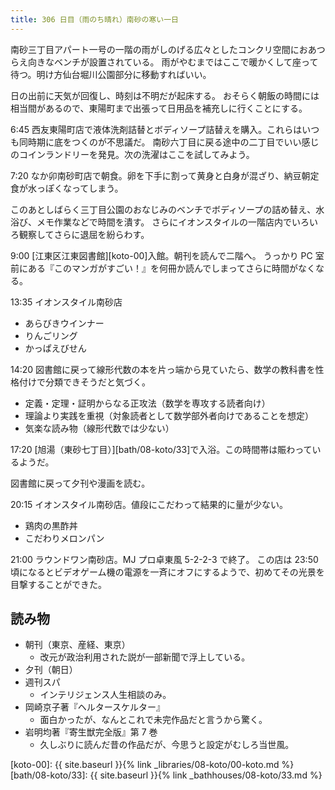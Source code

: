 ```yaml
---
title: 306 日目（雨のち晴れ）南砂の寒い一日
---
```


南砂三丁目アパート一号の一階の雨がしのげる広々としたコンクリ空間におあつらえ向きなベンチが設置されている。
雨がやむまではここで暖かくして座って待つ。明け方仙台堀川公園部分に移動すればいい。

日の出前に天気が回復し、時刻は不明だが起床する。
おそらく朝飯の時間には相当間があるので、東陽町まで出張って日用品を補充しに行くことにする。

6:45 西友東陽町店で液体洗剤詰替とボディソープ詰替えを購入。これらはいつも同時期に底をつくのが不思議だ。
南砂六丁目に戻る途中の二丁目でいい感じのコインランドリーを発見。次の洗濯はここを試してみよう。

7:20 なか卯南砂町店で朝食。卵を下手に割って黄身と白身が混ざり、納豆朝定食が水っぽくなってしまう。

このあとしばらく三丁目公園のおなじみのベンチでボディソープの詰め替え、水浴び、メモ作業などで時間を潰す。
さらにイオンスタイルの一階店内でいろいろ観察してさらに退屈を紛らわす。

9:00 [江東区江東図書館][koto-00]入館。朝刊を読んで二階へ。
うっかり PC 室前にある『このマンガがすごい！』を何冊か読んでしまってさらに時間がなくなる。

13:35 イオンスタイル南砂店

* あらびきウインナー
* りんごリング
* かっぱえびせん

14:20 図書館に戻って線形代数の本を片っ端から見ていたら、数学の教科書を性格付けで分類できそうだと気づく。

* 定義・定理・証明からなる正攻法（数学を専攻する読者向け）
* 理論より実践を重視（対象読者として数学部外者向けであることを想定）
* 気楽な読み物（線形代数では少ない）

17:20 [旭湯（東砂七丁目）][bath/08-koto/33]で入浴。この時間帯は賑わっているようだ。

図書館に戻って夕刊や漫画を読む。

20:15 イオンスタイル南砂店。値段にこだわって結果的に量が少ない。

* 鶏肉の黒酢丼
* こだわりメロンパン

21:00 ラウンドワン南砂店。MJ プロ卓東風 5-2-2-3 で終了。
この店は 23:50 頃になるとビデオゲーム機の電源を一斉にオフにするようで、初めてその光景を目撃することができた。

## 読み物

* 朝刊（東京、産経、東京）
  * 改元が政治利用された説が一部新聞で浮上している。
* 夕刊（朝日）
* 週刊スパ
  * インテリジェンス人生相談のみ。
* 岡崎京子著『ヘルタースケルター』
  * 面白かったが、なんとこれで未完作品だと言うから驚く。
* 岩明均著『寄生獣完全版』第 7 巻
  * 久しぶりに読んだ昔の作品だが、今思うと設定がむしろ当世風。

[koto-00]: {{ site.baseurl }}{% link _libraries/08-koto/00-koto.md %}
[bath/08-koto/33]: {{ site.baseurl }}{% link _bathhouses/08-koto/33.md %}
